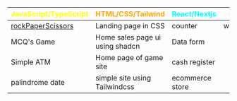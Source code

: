 | <span style=" color:yellow;">**JavaScript/TypeScript**</span> | <span style=" color:orange;">**HTML/CSS/Tailwind**</span> | <span style=" color:aqua;">**React/Nextjs**</span>  | <span style=" color:orange;">**Other**</span> | <span style=" color:green;">**Python**</span> |
| --------------------------------------------------------- | ---------------------------------------------- | ----------------------------------------------------- | ----------------------------------------- | --------------------------------- |
| [rockPaperScissors](https://umer-islam.github.io/RockPaperScissors/)                                                  | Landing page in CSS                             | counter                                                | whatever                                    | [randomization](https://github.com/Umer-Islam/Python/tree/main/initial%20projects/randomiztion)   |
| MCQ's Game                                             | Home sales page ui using shadcn                  | Data form                                              |                                             |          |
| Simple ATM                                               | Home page of game site                           | cash register                                         |                                             |              |
| palindrome date                                                 | simple site using Tailwindcss                    | ecommerce store                                        |                                             |     |

